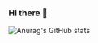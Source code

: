 ### Hi there 👋

![Anurag's GitHub stats](https://github-readme-stats.vercel.app/api?username=sfc-gh-dswiecki&bg_color=30,e96443,904e95&title_color=fff&text_color=fff)


<!--
**dswiecki/dswiecki** is a ✨ _special_ ✨ repository because its `README.md` (this file) appears on your GitHub profile.

Here are some ideas to get you started:

- 🔭 I’m currently working on ...
- 🌱 I’m currently learning ...
- 👯 I’m looking to collaborate on ...
- 🤔 I’m looking for help with ...
- 💬 Ask me about ...
- 📫 How to reach me: ...
- 😄 Pronouns: ...
- ⚡ Fun fact: ...
-->
